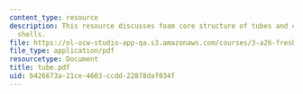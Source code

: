 ```yaml
---
content_type: resource
description: This resource discusses foam core structure of tubes and cylindrical
  shells.
file: https://ol-ocw-studio-app-qa.s3.amazonaws.com/courses/3-a26-freshman-seminar-the-nature-of-engineering-fall-2005/b426673a21ce4603ccdd22878daf034f_tube.pdf
file_type: application/pdf
resourcetype: Document
title: tube.pdf
uid: b426673a-21ce-4603-ccdd-22878daf034f
---
```

